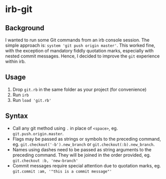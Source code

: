 # irb-git

## Background
I wanted to run some Git commands from an irb console session. The simple approach is: `system 'git push origin master'`. 
This worked fine, with the exception of mandatory fiddly quotation marks, especially with nested commit messages. Hence, I decided to improve the `git` experience within irb.   

## Usage
1. Drop `git.rb` in the same folder as your project (for convenience)
2. Run `irb` 
3. Run `load 'git.rb'` 


## Syntax
- Call any git method using `.` in place of `<space>`, eg. `git.push.origin.master`. 
- Flags may be passed as strings or symbols to the preceding command, eg. `git.checkout('-b').new_branch` or `git.checkout(:b).new_branch`.   
- Names using dashes need to be passed as string arguments to the preceding command. They will be joined in the order provided, eg. `git.checkout :b, 'new-branch'`
- Commit messages require special attention due to quotation marks, eg. `git.commit :am, '"this is a commit message"'`

